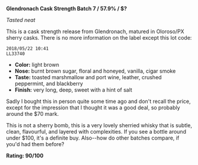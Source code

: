 **Glendronach Cask Strength Batch 7 / 57.9% / $?**

*Tasted neat*

This is a cask strength release from Glendronach, matured in Oloroso/PX sherry casks.  There is no more information on the label except this lot code:

    2018/05/22 10:41
    LL33740

* **Color:** light brown
* **Nose:** burnt brown sugar, floral and honeyed, vanilla, cigar smoke
* **Taste:** toasted marshmallow and port wine, leather, crushed peppermint, and  blackberry
* **Finish:** very long, deep, sweet with a hint of salt

Sadly I bought this in person quite some time ago and don't recall the price, except for the impression that I thought it was a good deal, so probably around the $70 mark.

This is not a sherry bomb, this is a very lovely sherried whisky that is subtle, clean, flavourful, and layered with complexities.  If you see a bottle around under $100, it's a definite buy.  Also--how do other batches compare, if you'd had them before?

**Rating: 90/100**
